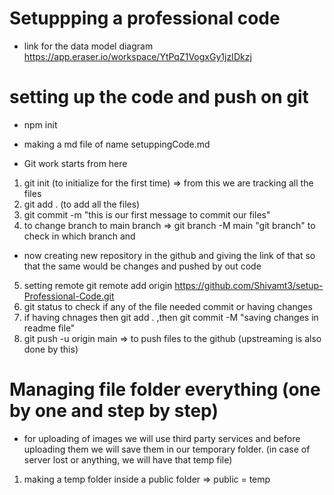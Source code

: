 # Setuppping a professional code 
- link for the data model diagram https://app.eraser.io/workspace/YtPqZ1VogxGy1jzIDkzj

# setting up the code and push on git 
- npm init
- making a md file of name setuppingCode.md

- Git work starts from here
1. git init (to initialize for the first time) => from this we are tracking all the files 
2. git add . (to add all the files)
3. git commit -m "this is our first message to commit our files"
4. to change branch to main branch => git branch -M main
"git branch" to check in which branch and
- now creating new repository in the github and giving the link of that so that the same would be changes and pushed by out code
5. setting remote 
git remote add origin https://github.com/Shivamt3/setup-Professional-Code.git
6. git status to check if any of the file needed commit or having changes
7. if having chnages then git add . ,then git commit -M "saving changes in readme file"
8. git push -u origin main => to push files to the github  (upstreaming is also done by this)

# Managing file folder everything (one by one and step by step)
- for uploading of images we will use third party services and before uploading them we will save them in our temporary folder. (in case of server lost or anything, we will have that temp file)
1. making a temp folder inside a public folder => public = temp

